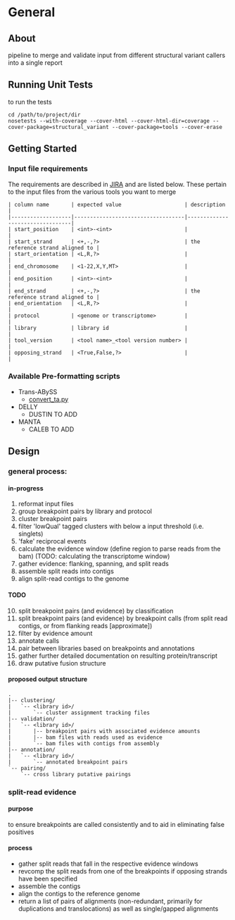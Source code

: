 # General

## About

pipeline to merge and validate input from different structural variant callers into a single report

## Running Unit Tests

to run the tests

    cd /path/to/project/dir
    nosetests --with-coverage --cover-html --cover-html-dir=coverage --cover-package=structural_variant --cover-package=tools --cover-erase

## Getting Started

### Input file requirements

The requirements are described in [JIRA](https://www.bcgsc.ca/jira/browse/APA-618) and are listed below.
These pertain to the input files from the various tools you want to merge


    | column name       | expected value                    | description                     |
    |-------------------|-----------------------------------|---------------------------------|
    | start_position    | <int>-<int>                       |                                 |
    | start_strand      | <+,-,?>                           | the reference strand aligned to |
    | start_orientation | <L,R,?>                           |                                 |
    | end_chromosome    | <1-22,X,Y,MT>                     |                                 |
    | end_position      | <int>-<int>                       |                                 |
    | end_strand        | <+,-,?>                           | the reference strand aligned to |
    | end_orientation   | <L,R,?>                           |                                 |
    | protocol          | <genome or transcriptome>         |                                 |
    | library           | library id                        |                                 |
    | tool_version      | <tool name>_<tool version number> |                                 |
    | opposing_strand   | <True,False,?>                    |                                 |

### Available Pre-formatting scripts

- Trans-ABySS
    - [convert_ta.py](https://svn.bcgsc.ca/svn/SVIA/sv_compile/tags/<version>/tools/convert_ta.py)
- DELLY
    - DUSTIN TO ADD
- MANTA
    - CALEB TO ADD

## Design

### general process:

#### in-progress
1. reformat input files
2. group breakpoint pairs by library and protocol
3. cluster breakpoint pairs
4. filter 'lowQual' tagged clusters with below a input threshold (i.e. singlets)
5. 'fake' reciprocal events
6. calculate the evidence window (define region to parse reads from the bam) (TODO: calculating the transcriptome window)
7. gather evidence: flanking, spanning, and split reads
8. assemble split reads into contigs
9. align split-read contigs to the genome 

#### TODO
10. split breakpoint pairs (and evidence) by classification
11. split breakpoint pairs (and evidence) by breakpoint calls (from split read contigs, or from flanking reads [approximate])
12. filter by evidence amount
13. annotate calls
14. pair between libraries based on breakpoints and annotations
15. gather further detailed documentation on resulting protein/transcript
16. draw putative fusion structure

#### proposed output structure

```
.
|-- clustering/
|   `-- <library id>/
|       `-- cluster assignment tracking files
|-- validation/
|   `-- <library id>/
|       |-- breakpoint pairs with associated evidence amounts
|       |-- bam files with reads used as evidence
|       `-- bam files with contigs from assembly
|-- annotation/
|   `-- <library id>/
|       `-- annotated breakpoint pairs
`-- pairing/
    `-- cross library putative pairings
```

### split-read evidence

#### purpose

to ensure breakpoints are called consistently and to aid in eliminating false positives

#### process

- gather split reads that fall in the respective evidence windows
- revcomp the split reads from one of the breakpoints if opposing strands have been specified
- assemble the contigs
- align the contigs to the reference genome
- return a list of pairs of alignments (non-redundant, primarily for duplications and translocations) as well as single/gapped alignments
